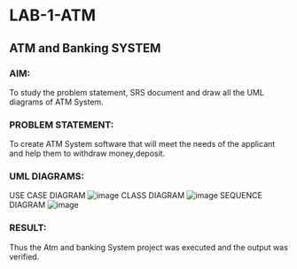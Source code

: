 # LAB-1-ATM
## ATM and Banking SYSTEM
### AIM: 
To study the problem statement, SRS document and draw all the UML diagrams of ATM
System.
### PROBLEM STATEMENT:
To create ATM System software that will meet the needs of the applicant and help them
to withdraw money,deposit.
### UML DIAGRAMS:
USE CASE DIAGRAM
![image](https://github.com/user-attachments/assets/3a674541-a441-47cf-8ef0-3181d6823f30)
CLASS DIAGRAM
![image](https://github.com/user-attachments/assets/4c920e58-0114-4201-a9e8-31a28cac5d70)
SEQUENCE DIAGRAM
![image](https://github.com/user-attachments/assets/8be521fe-2a83-426c-8dfb-624b1eacbcf4)
### RESULT: 
Thus the Atm and banking System project was executed and the output was verified.
